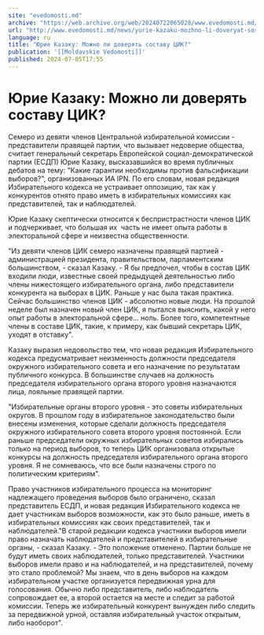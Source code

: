 ```yaml
---
site: "evedomosti.md"
archive: "https://web.archive.org/web/20240722065028/www.evedomosti.md/news/yurie-kazaku-mozhno-li-doveryat-sostavu-cik"
url: "http://www.evedomosti.md/news/yurie-kazaku-mozhno-li-doveryat-sostavu-cik"
language: ru
title: "Юрие Казаку: Можно ли доверять составу ЦИК?"
publication: '[[Moldavskie Vedomosti]]'
published: 2024-07-05T17:55
---
```


# Юрие Казаку: Можно ли доверять составу ЦИК?

Семеро из девяти членов Центральной избирательной комиссии - представители правящей партии, что вызывает недоверие общества, считает генеральный секретарь Европейской социал-демократической партии (ЕСДП) Юрие Казаку, высказавшийся во время публичных дебатов на тему: "Какие гарантии необходимы против фальсификации выборов?", организованных ИА IPN. По его словам, новая редакция Избирательного кодекса не устраивает оппозицию, так как у конкурентов отнято право иметь в избирательных комиссиях как представителей, так и наблюдателей.

Юрие Казаку скептически относится к беспристрастности членов ЦИК и подчеркивает, что большая их  часть не имеет опыта работы в электоральной сфере и неизвестна общественности.

"Из девяти членов ЦИК семеро назначены правящей партией - администрацией президента, правительством, парламентским большинством, - сказал Казаку. - Я бы предпочел, чтобы в состав ЦИК входили люди, известные своей предыдущей деятельностью либо члены нижестоящего избирательного органа, либо представители конкурента на выборах в ЦИК. Раньше у нас была такая практика. Сейчас большинство членов ЦИК - абсолютно новые люди. На прошлой неделе был назначен новый член ЦИК, я пытался выяснить, какой у него опыт работы в электоральной сфере... ноль. Более того, компетентные члены в составе ЦИК, такие, к примеру, как бывший секретарь ЦИК, уходят в отставку".

Казаку выразил недовольство тем, что новая редакция Избирательного кодекса предусматривает неизменность должности председателя окружного избирательного совета и его назначение по результатам публичного конкурса. В большинстве случаев на должность председателя избирательного органа второго уровня назначаются лица, лояльные правящей партии.

"Избирательные органы второго уровня - это советы избирательных округов. В прошлом году в избирательное законодательство были внесены изменения, которые сделали должность председателя окружного избирательного совета второго уровня постоянной. Если раньше председатели окружных избирательных советов избирались только на период выборов, то теперь ЦИК организовала открытые конкурсы на должность председателя избирательного органа второго уровня. Я не сомневаюсь, что все были назначены строго по политическим критериям".

Право участников избирательного процесса на мониторинг надлежащего проведения выборов было ограничено, сказал представитель ЕСДП, и новая редакция Избирательного кодекса не дает участникам выборов возможности, как это было раньше, иметь в избирательных комиссиях как своих представителей, так и наблюдателей."В старой редакции кодекса участники выборов имели право назначать наблюдателей и представителей в избирательные органы, - сказал Казаку. - Это положение отменено. Партии больше не будут иметь своих наблюдателей, только представителей. Участники выборов имели право и на наблюдателей, и на представителей, почему это стало проблемой? Мы знаем, что в день выборов на каждом избирательном участке организуется передвижная урна для голосования. Обычно либо представитель, либо наблюдатель сопровождает ее, а второй остается на месте и следит за работой комиссии. Теперь же избирательный конкурент вынужден либо следить за передвижной урной, оставляя избирательный участок открытым, либо наоборот".